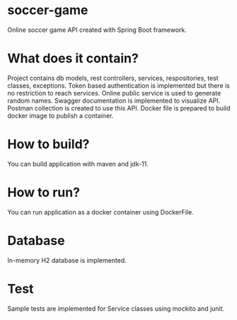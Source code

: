 # soccer-game
Online soccer game API created with Spring Boot framework.
# What does it contain?
Project contains db models, rest controllers, services, respositories, test classes, exceptions.
Token based authentication is implemented but there is no restriction to reach services.
Online public service is used to generate random names.
Swagger documentation is implemented to visualize API.
Postman collection is created to use this API.
Docker file is prepared to build docker image to publish a container.
# How to build?
You can build application with maven and jdk-11.
# How to run?
You can run application as a docker container using DockerFile.
# Database
In-memory H2 database is implemented.
# Test
Sample tests are implemented for Service classes using mockito and junit.
